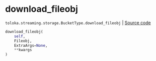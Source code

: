 # download_fileobj
`toloka.streaming.storage.BucketType.download_fileobj` | [Source code](https://github.com/Toloka/toloka-kit/blob/v1.2.2/src/streaming/storage.py#L152)

```python
download_fileobj(
    self,
    Fileobj,
    ExtraArgs=None,
    **kwargs
)
```

